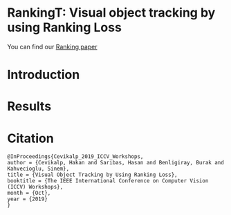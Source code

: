# RankingT: Visual object tracking by using Ranking Loss
You can find our [Ranking paper](http://openaccess.thecvf.com/content_ICCVW_2019/papers/VOT/Cevikalp_Visual_Object_Tracking_by_Using_Ranking_Loss_ICCVW_2019_paper.pdf)
# Introduction

# Results

# Citation
```
@InProceedings{Cevikalp_2019_ICCV_Workshops,  
author = {Cevikalp, Hakan and Saribas, Hasan and Benligiray, Burak and Kahvecioglu, Sinem},  
title = {Visual Object Tracking by Using Ranking Loss},  
booktitle = {The IEEE International Conference on Computer Vision (ICCV) Workshops},  
month = {Oct},  
year = {2019}  
}
```
